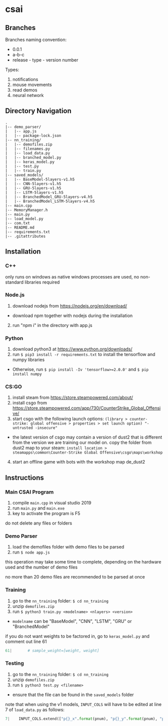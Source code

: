 # csai

## Branches
Branches naming convention:
- 0.0.1
- a-b-c
- release - type - version number

Types:
1. notifications
2. mouse movements
3. read demos
4. neural network

## Directory Navigation
```
.
|-- demo_parser/
|   |-- app.js
|   |-- package-lock.json
|-- nn_training/
|   |-- demofiles.zip
|   |-- filenames.py
|   |-- load_data.py
|   |-- branched_model.py
|   |-- keras_model.py
|   |-- test.py
|   |-- train.py
|-- saved_models/
|   |-- BaseModel-5layers-v1.h5				
|   |-- CNN-5layers-v1.h5
|   |-- GRU-5layers-v1.h5		
|   |-- LSTM-5layers-v1.h5
|   |-- BranchedModel_GRU-5layers-v4.h5
|   |-- BranchedModel_LSTM-5layers-v4.h5
|-- main.cpp
|-- MemoryManager.h
|-- main.py
|-- load_model.py
|-- com.txt
|-- README.md
|-- requirements.txt
|-- .gitattributes
```

## Installation
### C++
only runs on windows as native windows processes are used,
no non-standard libraries required

### Node.js
1. download nodejs from https://nodejs.org/en/download/
  - download npm together with nodejs during the installation
2. run "npm i" in the directory with app.js

### Python
1. download python3 at https://www.python.org/downloads/
2. run `$ pip3 install -r requirements.txt` to install the tensorflow and numpy libraries
  - Otherwise, run `$ pip install -Iv 'tensorflow>=2.0.0'` and `$ pip install numpy`

### CS:GO
1. install steam from https://store.steampowered.com/about/
2. install csgo from https://store.steampowered.com/app/730/CounterStrike_Global_Offensive/
3. start csgo with the following launch options: `(library > counter-strike: global offensive > properties > set launch option) "-untrusted -insecure"`
  - the latest version of csgo may contain a version of dust2 that is different from the version we are training our model on. copy the folder from dust2 map to your steam: `install location > steamapps\common\Counter-Strike Global Offensive\csgo\maps\workshop`
4. start an offline game with bots with the workshop map de_dust2

## Instructions
### Main CSAI Program
1. compile `main.cpp` in visual studio 2019
2. run `main.py` and `main.exe`
3. key to activate the program is F5

do not delete any files or folders

### Demo Parser
1. load the demofiles folder with demo files to be parsed
2. run `$ node app.js`

this operation may take some time to complete, depending on the hardware used and the number of demo files

no more than 20 demo files are recommended to be parsed at once

### Training
1. go to the `nn_training` folder: `$ cd nn_training`
2. unzip `demofiles.zip`
3. run `$ python3 train.py <modelname> <nlayers> <version>`
  - `modelname` can be "BaseModel", "CNN", "LSTM", "GRU" or "BranchedModel"

if you do not want weights to be factored in,
go to `keras_model.py` and comment out line 61
```python
61|       # sample_weight=[weight, weight]
```

### Testing
1. go to the `nn_training` folder: `$ cd nn_training`
2. unzip `demofiles.zip`
3. run `$ python3 test.py <filename>`
  - ensure that the file can be found in the `saved_models` folder

note that when using the v1 models,
`INPUT_COLS` will have to be edited at line 7 of `load_data.py` as follows:
```python
7|    INPUT_COLS.extend(["p{}_x".format(pnum), "p{}_y".format(pnum), "p{}_z".format(pnum), "n{}".format(pnum)])
```
